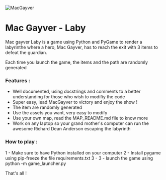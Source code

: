 ![MacGayver](https://mesannees8090.files.wordpress.com/2014/11/macgyver1.jpg "MacGayver")

# Mac Gayver - Laby 
Mac gayver Laby is a game using Python and PyGame to render a labyrinthe where a hero, Mac Gayver, has to reach the exit with 3 items to defeat the guardian.

Each time you launch the game, the items and the path are randomly generated

### Features :

- Well documented, using docstrings and comments to a better understanding for those who wish to modifiy the code
- Super easy, lead MacGayver to victory and enjoy the show !
- The item are randomly generated
- Use the assets you want, very easy to modify 
- Use your own map, read the  MAP_README.md file to know more
- Work on any laptop so your grand mother's computer  can run the awesome Richard Dean Anderson escaping the labyrinth 

### How to play :

1 - Make sure to have Python installed on your computer
2 - Install pygame using pip-freeze the file requirements.txt
3 - 
3 - launch the game using python -m game_launcher.py

That's all !

